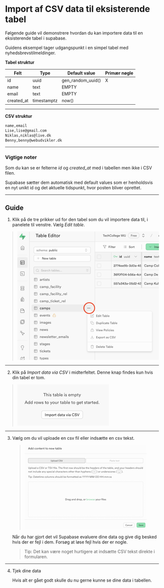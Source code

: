 # Import af CSV data til eksisterende tabel
Følgende guide vil demonstrere hvordan du kan importere data til en eksisterende tabel i supabase.

Guidens eksempel tager udgangspunkt i en simpel tabel med nyhedsbrevstilmeldinger.

**Tabel struktur**

| Felt       | Type        | Default value        | Primær nøgle |
|------------|-------------|----------------------|--------------|
| id         | uuid        | gen_random_uuid()    | X         |
| name       | text        | EMPTY                |         |
| email      | text        | EMPTY                |         |
| created_at | timestamptz | now()                |         |
___

**CSV struktur**
```csv
name,email
Lise,lise@gmail.com
Niklas,niklas@live.dk
Benny,benny@webudvikler.dk
```
___

### Vigtige noter
Som du kan se er felterne *id* og *created_at* med i tabellen men ikke i CSV filen. 

Supabase sætter dem automatisk med default values som er henholdsvis en nyt unikt id og det aktuelle tidspunkt, hvor posten bliver oprettet.
___
## Guide

1. Klik på de tre prikker ud for den tabel som du vil importere data til, i panelete til venstre. Vælg *Edit table*.
> ![Opret tabel](./images/supa-edit-table.png)

___
2. Klik på *Import data via CSV* i midterfeltet. Denne knap findes kun hvis din tabel er tom.

> ![Opret tabel](./images/supa-import-data-via-csv.png)
___
3. Vælg om du vil uploade en csv fil eller indsætte en csv tekst.

	> ![Choose file og text](./images/supa-import-csv-file-or-text.png)


	Når du har gjort det vil Supabase evaluere dine data og give dig besked hvis der er fejl i dem. Forsøg at løse fejl hvis der er nogle.

	> Tip: Det kan være noget hurtigere at indsætte CSV tekst direkte i formularen.
___
4. Tjek dine data
	
	Hvis alt er gået godt skulle du nu gerne kunne se dine data i tabellen.